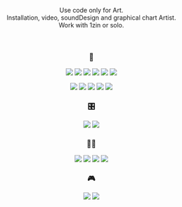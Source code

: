 <div align="center">
  
  Use code only for Art.   
  Installation, video, soundDesign and graphical chart Artist.   
  Work with 1zin or solo.
  
  </br>
  
  ### 🎨
  <img src="https://img.shields.io/badge/Illustrator-white?style=flat-square&logo=adobeillustrator&logoColor=FF9A00"/> <img src="https://img.shields.io/badge/Photoshop-white?style=flat-square&logo=adobephotoshop&logoColor=31A8FF"/> <img src="https://img.shields.io/badge/Lightroom-white?style=flat-square&logo=adobelightroom&logoColor=31A8FF"/> <img src="https://img.shields.io/badge/PremierPro-white?style=flat-square&logo=adobepremierepro&logoColor=9999FF"/> <img src="https://img.shields.io/badge/AfterEffect-white?style=flat-square&logo=adobeaftereffects&logoColor=9999FF"/> <img src="https://img.shields.io/badge/Aseprite-white?style=flat-square&logo=aseprite&logoColor=7D929E"/> 

  <img src="https://img.shields.io/badge/Cinema4D-white?style=flat-square&logo=cinema4d&logoColor=011A6A"/> <img src="https://img.shields.io/badge/Blender-white?style=flat-square&logo=blender&logoColor=F5792A"/> <img src="https://img.shields.io/badge/Octane-white?style=flat-square&logo=octanerender&logoColor=FF6C2C"/> <img src="https://img.shields.io/badge/AutoCAD-white?style=flat-square&logo=autodesk&logoColor=000000"/> <img src="https://img.shields.io/badge/Unity-white?style=flat-square&logo=unity&logoColor=222222"/>

  ### 🎛
  <img src="https://img.shields.io/badge/Max8-white?style=flat-square&logo=max&logoColor=525252"/> <img src="https://img.shields.io/badge/Ableton-white?style=flat-square&logo=abletonlive&logoColor=000000"/> 

  ### 👨‍💻
  <img src="https://img.shields.io/badge/Javascript-white?style=flat-square&logo=javascript&logoColor=F7DF1E"/> <img src="https://img.shields.io/badge/Typescript-white?style=flat-square&logo=typescript&logoColor=3178C6"/> <img src="https://img.shields.io/badge/CSharp-white?style=flat-square&logo=csharp&logoColor=239120"/> <img src="https://img.shields.io/badge/Solidity-white?style=flat-square&logo=solidity&logoColor=363636"/>

  ### 🎮  
  <img src="https://img.shields.io/badge/Steam-white?style=flat-square&logo=steam&logoColor=1b2838"/> <img src="https://img.shields.io/badge/Switch-white?style=flat-square&logo=nintendoswitch&logoColor=E60012"/>
  
</div>
